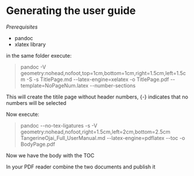 # Generating the user guide

*Prerequisites* 
- pandoc
- xlatex library

in the same folder execute:
> pandoc  -V geometry:nohead,nofoot,top=1cm,bottom=1cm,right=1.5cm,left=1.5cm -S -s TitlePage.md --latex-engine=xelatex -o TitlePage.pdf --template=NoPageNum.latex --number-sections

This will create the titile page without header numbers, {-} indicates that no numbers will be selected

Now execute:
> pandoc --no-tex-ligatures -s -V geometry:nohead,nofoot,right=1.5cm,left=2cm,bottom=2.5cm  TangerineOjai_Full_UserManual.md --latex-engine=pdflatex --toc -o BodyPage.pdf

Now we have the body with the TOC

In your PDF reader combine the two documents and publish it